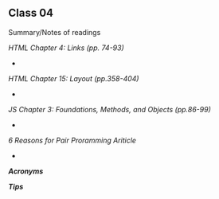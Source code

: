 
## Class 04

Summary/Notes of readings 

*HTML Chapter 4: Links (pp. 74-93)*

- 

*HTML Chapter 15: Layout (pp.358-404)*

- 

*JS Chapter 3: Foundations, Methods, and Objects (pp.86-99)*

- 

*6 Reasons for Pair Proramming Ariticle*

- 

***Acronyms***


***Tips***